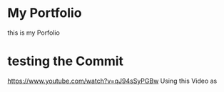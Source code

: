 # My Portfolio
this is my Porfolio
# testing the Commit


https://www.youtube.com/watch?v=qJ94sSyPGBw
Using this Video as 
